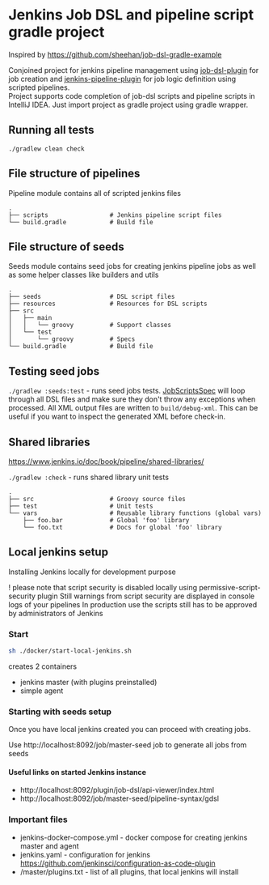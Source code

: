 # Jenkins Job DSL and pipeline script gradle project

Inspired by https://github.com/sheehan/job-dsl-gradle-example

Conjoined project for jenkins pipeline management using [job-dsl-plugin](https://github.com/jenkinsci/job-dsl-plugin) for job creation and [jenkins-pipeline-plugin](https://jenkins.io/doc/book/pipeline/)
for job logic definition using scripted pipelines.   
Project supports code completion of job-dsl scripts and pipeline scripts in IntelliJ IDEA. Just import project as gradle project using gradle wrapper.   

## Running all tests
`./gradlew clean check` 

## File structure of pipelines
Pipeline module contains all of scripted jenkins files

    .   
    ├── scripts                 # Jenkins pipeline script files   
    └── build.gradle            # Build file   

## File structure of seeds
Seeds module contains seed jobs for creating jenkins pipeline jobs as well as some helper classes like builders and utils

    .   
    ├── seeds                   # DSL script files   
    ├── resources               # Resources for DSL scripts   
    ├── src   
    │   ├── main   
    │   │   └── groovy          # Support classes      
    │   └── test   
    │       └── groovy          # Specs   
    └── build.gradle            # Build file

## Testing seed jobs
`./gradlew :seeds:test` - runs seed jobs tests.
[JobScriptsSpec](seeds/src/test/groovy/JobScriptsSpec.groovy) 
will loop through all DSL files and make sure they don't throw any exceptions when processed. All XML output files are written to `build/debug-xml`. 
This can be useful if you want to inspect the generated XML before check-in.

## Shared libraries

https://www.jenkins.io/doc/book/pipeline/shared-libraries/

`./gradlew :check` - runs shared library unit tests

    .      
    ├── src                     # Groovy source files
    ├── test                    # Unit tests   
    └── vars                    # Reusable library functions (global vars)
        ├── foo.bar             # Global 'foo' library   
        └── foo.txt             # Docs for global 'foo' library

## Local jenkins setup
Installing Jenkins locally for development purpose

! please note that script security is disabled locally using permissive-script-security plugin
Still warnings from script security are displayed in console logs of your pipelines
In production use the scripts still has to be approved by administrators of Jenkins 

### Start
```bash
sh ./docker/start-local-jenkins.sh
```
creates 2 containers
- jenkins master (with plugins preinstalled)
- simple agent


### Starting with seeds setup

Once you have local jenkins created you can proceed with creating jobs.

Use http://localhost:8092/job/master-seed  job to generate all jobs from seeds

#### Useful links on started Jenkins instance
- http://localhost:8092/plugin/job-dsl/api-viewer/index.html
- http://localhost:8092/job/master-seed/pipeline-syntax/gdsl


### Important files
- jenkins-docker-compose.yml - docker compose for creating jenkins master and  agent
- jenkins.yaml - configuration for jenkins https://github.com/jenkinsci/configuration-as-code-plugin
- /master/plugins.txt - list of all plugins, that local jenkins will install 